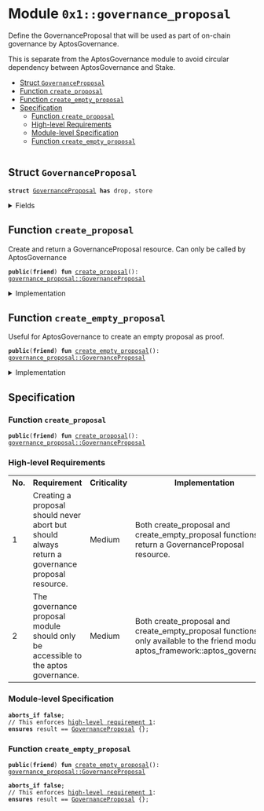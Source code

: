 
<a id="0x1_governance_proposal"></a>

# Module `0x1::governance_proposal`

Define the GovernanceProposal that will be used as part of on-chain governance by AptosGovernance.

This is separate from the AptosGovernance module to avoid circular dependency between AptosGovernance and Stake.


-  [Struct `GovernanceProposal`](#0x1_governance_proposal_GovernanceProposal)
-  [Function `create_proposal`](#0x1_governance_proposal_create_proposal)
-  [Function `create_empty_proposal`](#0x1_governance_proposal_create_empty_proposal)
-  [Specification](#@Specification_0)
    -  [Function `create_proposal`](#@Specification_0_create_proposal)
    -  [High-level Requirements](#high-level-req)
    -  [Module-level Specification](#module-level-spec)
    -  [Function `create_empty_proposal`](#@Specification_0_create_empty_proposal)


<pre><code></code></pre>



<a id="0x1_governance_proposal_GovernanceProposal"></a>

## Struct `GovernanceProposal`



<pre><code><b>struct</b> <a href="governance_proposal.md#0x1_governance_proposal_GovernanceProposal">GovernanceProposal</a> <b>has</b> drop, store
</code></pre>



<details>
<summary>Fields</summary>


<dl>
<dt>
<code>dummy_field: bool</code>
</dt>
<dd>

</dd>
</dl>


</details>

<a id="0x1_governance_proposal_create_proposal"></a>

## Function `create_proposal`

Create and return a GovernanceProposal resource. Can only be called by AptosGovernance


<pre><code><b>public</b>(<b>friend</b>) <b>fun</b> <a href="governance_proposal.md#0x1_governance_proposal_create_proposal">create_proposal</a>(): <a href="governance_proposal.md#0x1_governance_proposal_GovernanceProposal">governance_proposal::GovernanceProposal</a>
</code></pre>



<details>
<summary>Implementation</summary>


<pre><code><b>public</b>(<b>friend</b>) <b>fun</b> <a href="governance_proposal.md#0x1_governance_proposal_create_proposal">create_proposal</a>(): <a href="governance_proposal.md#0x1_governance_proposal_GovernanceProposal">GovernanceProposal</a> {
    <a href="governance_proposal.md#0x1_governance_proposal_GovernanceProposal">GovernanceProposal</a> {}
}
</code></pre>



</details>

<a id="0x1_governance_proposal_create_empty_proposal"></a>

## Function `create_empty_proposal`

Useful for AptosGovernance to create an empty proposal as proof.


<pre><code><b>public</b>(<b>friend</b>) <b>fun</b> <a href="governance_proposal.md#0x1_governance_proposal_create_empty_proposal">create_empty_proposal</a>(): <a href="governance_proposal.md#0x1_governance_proposal_GovernanceProposal">governance_proposal::GovernanceProposal</a>
</code></pre>



<details>
<summary>Implementation</summary>


<pre><code><b>public</b>(<b>friend</b>) <b>fun</b> <a href="governance_proposal.md#0x1_governance_proposal_create_empty_proposal">create_empty_proposal</a>(): <a href="governance_proposal.md#0x1_governance_proposal_GovernanceProposal">GovernanceProposal</a> {
    <a href="governance_proposal.md#0x1_governance_proposal_create_proposal">create_proposal</a>()
}
</code></pre>



</details>

<a id="@Specification_0"></a>

## Specification


<a id="@Specification_0_create_proposal"></a>

### Function `create_proposal`


<pre><code><b>public</b>(<b>friend</b>) <b>fun</b> <a href="governance_proposal.md#0x1_governance_proposal_create_proposal">create_proposal</a>(): <a href="governance_proposal.md#0x1_governance_proposal_GovernanceProposal">governance_proposal::GovernanceProposal</a>
</code></pre>





<a id="high-level-req"></a>

### High-level Requirements

<table>
<tr>
<th>No.</th><th>Requirement</th><th>Criticality</th><th>Implementation</th><th>Enforcement</th>
</tr>

<tr>
<td>1</td>
<td>Creating a proposal should never abort but should always return a governance proposal resource.</td>
<td>Medium</td>
<td>Both create_proposal and create_empty_proposal functions return a GovernanceProposal resource.</td>
<td>Enforced via <a href="#high-level-req-1.1">create_proposal</a> and <a href="#high-level-req-1.2">create_empty_proposal</a>.</td>
</tr>

<tr>
<td>2</td>
<td>The governance proposal module should only be accessible to the aptos governance.</td>
<td>Medium</td>
<td>Both create_proposal and create_empty_proposal functions are only available to the friend module aptos_framework::aptos_governance.</td>
<td>Enforced via friend module relationship.</td>
</tr>

</table>




<a id="module-level-spec"></a>

### Module-level Specification


<pre><code><b>aborts_if</b> <b>false</b>;
// This enforces <a id="high-level-req-1.1" href="#high-level-req">high-level requirement 1</a>:
<b>ensures</b> result == <a href="governance_proposal.md#0x1_governance_proposal_GovernanceProposal">GovernanceProposal</a> {};
</code></pre>



<a id="@Specification_0_create_empty_proposal"></a>

### Function `create_empty_proposal`


<pre><code><b>public</b>(<b>friend</b>) <b>fun</b> <a href="governance_proposal.md#0x1_governance_proposal_create_empty_proposal">create_empty_proposal</a>(): <a href="governance_proposal.md#0x1_governance_proposal_GovernanceProposal">governance_proposal::GovernanceProposal</a>
</code></pre>




<pre><code><b>aborts_if</b> <b>false</b>;
// This enforces <a id="high-level-req-1.2" href="#high-level-req">high-level requirement 1</a>:
<b>ensures</b> result == <a href="governance_proposal.md#0x1_governance_proposal_GovernanceProposal">GovernanceProposal</a> {};
</code></pre>


[move-book]: https://cedra.dev/move/book/SUMMARY
